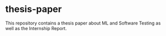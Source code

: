 # thesis-paper
This repository contains a thesis paper about ML and Software Testing as well as the Internship Report.
